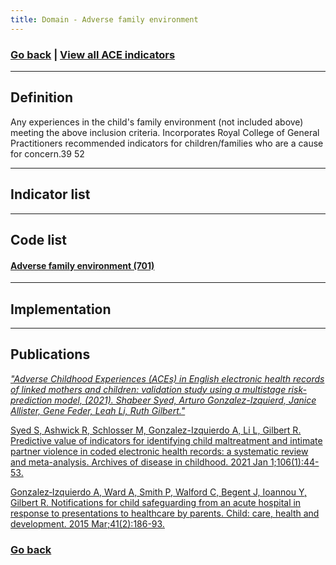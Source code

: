 ```yaml
---
title: Domain - Adverse family environment
---
```

### [Go back](https://shabeer-syed.github.io/ACEs/domains) | [View all ACE indicators](https://shabeer-syed.github.io/ACEs/indicatorsfinal) 
--------------------------------
## Definition

Any experiences in the child's family environment (not included above) meeting the above inclusion criteria. Incorporates Royal College of General Practitioners recommended indicators for children/families who are a cause for concern.39 52

--------------------------------
## Indicator list
 
<div class="flourish-embed flourish-table" data-src="visualisation/9802253"><script src="https://public.flourish.studio/resources/embed.js"></script></div>

--------------------------------
## Code list

#### [Adverse family environment (701)](https://raw.githubusercontent.com/shabeer-syed/ACEs/main/AFE_ACEs.txt)

--------------------------------
## Implementation


--------------------------------
## Publications

[*"Adverse Childhood Experiences (ACEs) in English electronic health records of linked mothers and children: validation study using a multistage risk-prediction model, (2021). Shabeer Syed, Arturo Gonzalez-Izquierd, Janice Allister, Gene Feder, Leah Li, Ruth Gilbert."*](https://papers.ssrn.com/sol3/papers.cfm?abstract_id=3937569)

[Syed S, Ashwick R, Schlosser M, Gonzalez-Izquierdo A, Li L, Gilbert R. Predictive value of indicators for identifying child maltreatment and intimate partner violence in coded electronic health records: a systematic review and meta-analysis. Archives of disease in childhood. 2021 Jan 1;106(1):44-53.](https://adc.bmj.com/content/106/1/44.full)

[Gonzalez‐Izquierdo A, Ward A, Smith P, Walford C, Begent J, Ioannou Y, Gilbert R. Notifications for child safeguarding from an acute hospital in response to presentations to healthcare by parents. Child: care, health and development. 2015 Mar;41(2):186-93.](https://onlinelibrary.wiley.com/doi/full/10.1111/cch.12134)


### [Go back](https://shabeer-syed.github.io/ACEs/domains)

<script src="http://code.jquery.com/jquery-1.4.2.min.js"></script> <script> var x = document.getElementsByClassName("site-footer-credits"); setTimeout(() => { x[0].remove(); }, 10); </script>